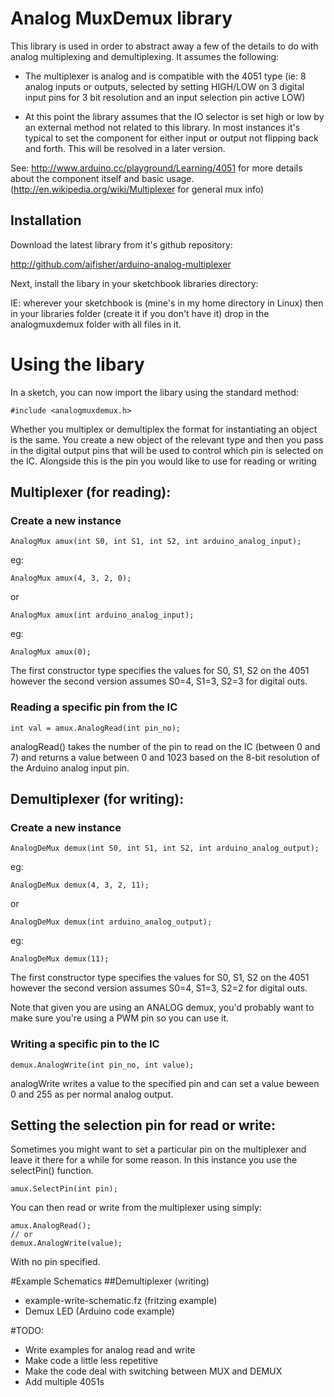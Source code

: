 # Analog MuxDemux library

This library is used in order to abstract away a few of the details to do with analog multiplexing and demultiplexing. It assumes the following:

- The multiplexer is analog and is compatible with the 4051 type (ie: 8 analog inputs or outputs, selected by setting HIGH/LOW on 3 digital input pins for 3 bit resolution and an input selection pin active LOW)

- At this point the library assumes that the IO selector is set high or low by an external method not related to this library. In most instances it's typical to set the component for either input or output not flipping back and forth. This will be resolved in a later version.

See: http://www.arduino.cc/playground/Learning/4051 for more details about the component itself and basic usage. (http://en.wikipedia.org/wiki/Multiplexer for general mux info)

## Installation

Download the latest library from it's github repository:

http://github.com/ajfisher/arduino-analog-multiplexer

Next, install the libary in your sketchbook libraries directory:

IE: wherever your sketchbook is (mine's in my home directory in Linux) then in your libraries folder (create it if you don't have it) drop in the analogmuxdemux folder with all files in it.

# Using the libary

In a sketch, you can now import the libary using the standard method:

    #include <analogmuxdemux.h>

Whether you multiplex or demultiplex the format for instantiating an object is the same. You create a new object of the relevant type and then you pass in the digital output pins that will be used to control which pin is selected on the IC. Alongside this is the pin you would like to use for reading or writing

## Multiplexer (for reading):

### Create a new instance

    AnalogMux amux(int S0, int S1, int S2, int arduino_analog_input);

eg: 

    AnalogMux amux(4, 3, 2, 0);

or 

    AnalogMux amux(int arduino_analog_input);

eg: 

    AnalogMux amux(0);

The first constructor type specifies the values for S0, S1, S2 on the 4051 however the second version assumes S0=4, S1=3, S2=3 for digital outs.

### Reading a specific pin from the IC

    int val = amux.AnalogRead(int pin_no);

analogRead() takes the number of the pin to read on the IC (between 0 and 7) and returns a value between 0 and 1023 based on the 8-bit resolution of the Arduino analog input pin. 

## Demultiplexer (for writing):

### Create a new instance

    AnalogDeMux demux(int S0, int S1, int S2, int arduino_analog_output);

eg: 

    AnalogDeMux demux(4, 3, 2, 11);

or

    AnalogDeMux demux(int arduino_analog_output);

eg: 

    AnalogDeMux demux(11);

The first constructor type specifies the values for S0, S1, S2 on the 4051 however the second version assumes S0=4, S1=3, S2=2 for digital outs.

Note that given you are using an ANALOG demux, you'd probably want to make sure you're using a PWM pin so you can use it.

### Writing a specific pin to the IC

    demux.AnalogWrite(int pin_no, int value);

analogWrite writes a value to the specified pin and can set a value beween 0 and 255 as per normal analog output.

## Setting the selection pin for read or write:

Sometimes you might want to set a particular pin on the multiplexer and leave it there for a while for some reason. In this instance you use the selectPin() function.

    amux.SelectPin(int pin);

You can then read or write from the multiplexer using simply:

    amux.AnalogRead(); 
    // or 
    demux.AnalogWrite(value);

With no pin specified. 

#Example Schematics
##Demultiplexer (writing)

- example-write-schematic.fz (fritzing example)
- Demux LED (Arduino code example)

#TODO:

- Write examples for analog read and write
- Make code a little less repetitive
- Make the code deal with switching between MUX and DEMUX
- Add multiple 4051s
